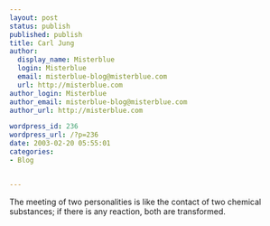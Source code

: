 ```yaml
---
layout: post
status: publish
published: publish
title: Carl Jung
author:
  display_name: Misterblue
  login: Misterblue
  email: misterblue-blog@misterblue.com
  url: http://misterblue.com
author_login: Misterblue
author_email: misterblue-blog@misterblue.com
author_url: http://misterblue.com

wordpress_id: 236
wordpress_url: /?p=236
date: 2003-02-20 05:55:01
categories:
- Blog


---
```

The meeting of two personalities is like the contact of two chemical substances; if there is any reaction, both are transformed.
